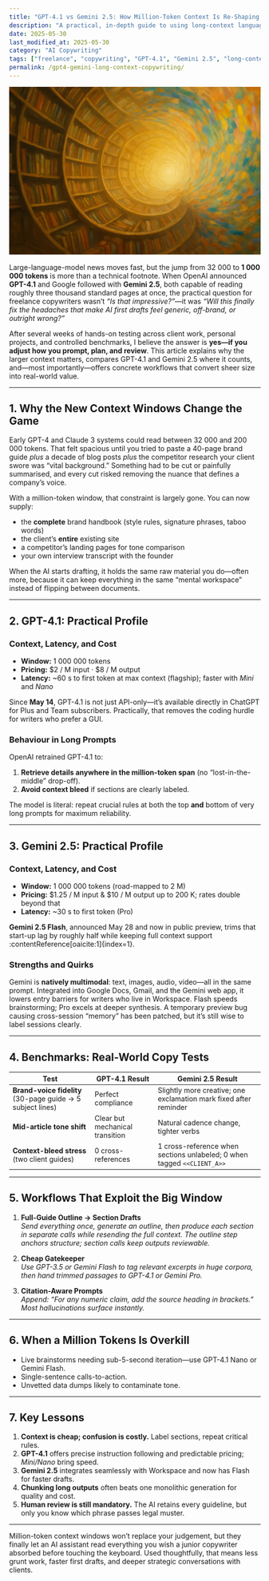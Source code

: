 ```yaml
---
title: "GPT-4.1 vs Gemini 2.5: How Million-Token Context Is Re-Shaping Freelance Copywriting"
description: "A practical, in-depth guide to using long-context language models to produce on-brand copy, streamline research, and impress clients—without breaking your budget or your workflow."
date: 2025-05-30
last_modified_at: 2025-05-30
category: "AI Copywriting"
tags: ["freelance", "copywriting", "GPT-4.1", "Gemini 2.5", "long-context", "prompt engineering", "SEO"]
permalink: /gpt4-gemini-long-context-copywriting/
---
```


![Oil-style painting of a curved, infinite bookshelf that shifts from realistic detail on the left to vibrant Impressionist color on the right, forming a warm vortex of light.](/assets/images/library-vortex.webp)


Large-language-model news moves fast, but the jump from 32 000 to **1 000 000 tokens** is more than a technical footnote. When OpenAI announced **GPT-4.1** and Google followed with **Gemini 2.5**, both capable of reading roughly three thousand standard pages at once, the practical question for freelance copywriters wasn’t *“Is that impressive?”*—it was *“Will this finally fix the headaches that make AI first drafts feel generic, off-brand, or outright wrong?”*

After several weeks of hands-on testing across client work, personal projects, and controlled benchmarks, I believe the answer is **yes—if you adjust how you prompt, plan, and review**. This article explains why the larger context matters, compares GPT-4.1 and Gemini 2.5 where it counts, and—most importantly—offers concrete workflows that convert sheer size into real-world value.

---

## 1. Why the New Context Windows Change the Game

Early GPT-4 and Claude 3 systems could read between 32 000 and 200 000 tokens. That felt spacious until you tried to paste a 40-page brand guide *plus* a decade of blog posts *plus* the competitor research your client swore was “vital background.” Something had to be cut or painfully summarised, and every cut risked removing the nuance that defines a company’s voice.

With a million-token window, that constraint is largely gone. You can now supply:

* the **complete** brand handbook (style rules, signature phrases, taboo words)  
* the client’s **entire** existing site  
* a competitor’s landing pages for tone comparison  
* your own interview transcript with the founder  

When the AI starts drafting, it holds the same raw material you do—often more, because it can keep everything in the same “mental workspace” instead of flipping between documents.

---

## 2. GPT-4.1: Practical Profile

### Context, Latency, and Cost

* **Window:** 1 000 000 tokens  
* **Pricing:** \$2 / M input · \$8 / M output  
* **Latency:** ~60 s to first token at max context (flagship); faster with *Mini* and *Nano*

Since **May 14**, GPT-4.1 is not just API-only—it’s available directly in ChatGPT for Plus and Team subscribers. Practically, that removes the coding hurdle for writers who prefer a GUI.

### Behaviour in Long Prompts

OpenAI retrained GPT-4.1 to:

1. **Retrieve details anywhere in the million-token span** (no “lost-in-the-middle” drop-off).  
2. **Avoid context bleed** if sections are clearly labeled.  

The model is literal: repeat crucial rules at both the top **and** bottom of very long prompts for maximum reliability.

---

## 3. Gemini 2.5: Practical Profile

### Context, Latency, and Cost

* **Window:** 1 000 000 tokens (road-mapped to 2 M)  
* **Pricing:** \$1.25 / M input & \$10 / M output up to 200 K; rates double beyond that  
* **Latency:** ~30 s to first token (Pro)  

**Gemini 2.5 Flash**, announced May 28 and now in public preview, trims that start-up lag by roughly half while keeping full context support :contentReference[oaicite:1]{index=1}.

### Strengths and Quirks

Gemini is **natively multimodal**: text, images, audio, video—all in the same prompt. Integrated into Google Docs, Gmail, and the Gemini web app, it lowers entry barriers for writers who live in Workspace. Flash speeds brainstorming; Pro excels at deeper synthesis. A temporary preview bug causing cross-session “memory” has been patched, but it’s still wise to label sessions clearly.

---

## 4. Benchmarks: Real-World Copy Tests

| Test | GPT-4.1 Result | Gemini 2.5 Result |
|------|----------------|-------------------|
| **Brand-voice fidelity** (30-page guide → 5 subject lines) | Perfect compliance | Slightly more creative; one exclamation mark fixed after reminder |
| **Mid-article tone shift** | Clear but mechanical transition | Natural cadence change, tighter verbs |
| **Context-bleed stress** (two client guides) | 0 cross-references | 1 cross-reference when sections unlabeled; 0 when tagged `<<CLIENT_A>>` |

---

## 5. Workflows That Exploit the Big Window

1. **Full-Guide Outline → Section Drafts**  
   *Send everything once, generate an outline, then produce each section in separate calls while resending the full context. The outline step anchors structure; section calls keep outputs reviewable.*

2. **Cheap Gatekeeper**  
   *Use GPT-3.5 or Gemini Flash to tag relevant excerpts in huge corpora, then hand trimmed passages to GPT-4.1 or Gemini Pro.*

3. **Citation-Aware Prompts**  
   *Append: “For any numeric claim, add the source heading in brackets.” Most hallucinations surface instantly.*

---

## 6. When a Million Tokens Is Overkill

* Live brainstorms needing sub-5-second iteration—use GPT-4.1 Nano or Gemini Flash.  
* Single-sentence calls-to-action.  
* Unvetted data dumps likely to contaminate tone.

---

## 7. Key Lessons

1. **Context is cheap; confusion is costly.** Label sections, repeat critical rules.  
2. **GPT-4.1** offers precise instruction following and predictable pricing; *Mini/Nano* bring speed.  
3. **Gemini 2.5** integrates seamlessly with Workspace and now has Flash for faster drafts.  
4. **Chunking long outputs** often beats one monolithic generation for quality and cost.  
5. **Human review is still mandatory.** The AI retains every guideline, but only you know which phrase passes legal muster.

---

Million-token context windows won’t replace your judgement, but they finally let an AI assistant read everything you wish a junior copywriter absorbed before touching the keyboard. Used thoughtfully, that means less grunt work, faster first drafts, and deeper strategic conversations with clients.
